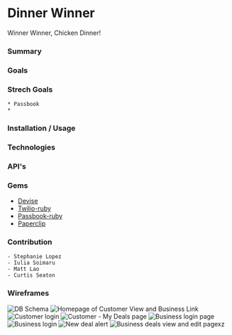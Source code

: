 # Dinner Winner
Winner Winner, Chicken Dinner!

### Summary

### Goals
	
### Strech Goals
	* Passbook
	* 
### Installation / Usage

### Technologies

### API's

### Gems
- [Devise](https://github.com/plataformatec/devise)
- [Twilio-ruby](https://github.com/twilio/twilio-ruby)
- [Passbook-ruby](https://github.com/xtremelabs/xl-passbook-ruby/)
- [Paperclip](https://github.com/thoughtbot/paperclip/tree/master)

### Contribution
	- Stephanie Lopez
	- Iulia Soimaru
	- Matt Lao
	- Curtis Seaton

### Wireframes
![DB Schema](imgs/dinnerwinner_schema.png)
![Homepage of Customer View and Business Link](mock-ups/customer_homepage.png)
![Customer login](mock-ups/user_index.png)
![Customer - My Deals page](mock-ups/deal.png)
![Business login page](mock-ups/business_homepage.png)
![Business login](mock-ups/business_index.png)
![New deal alert](mock-ups/business_index_notification.png)
![Business deals view and edit pagexz](mock-ups/business_deals.png)



